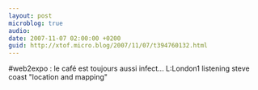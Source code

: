 ```yaml
---
layout: post
microblog: true
audio: 
date: 2007-11-07 02:00:00 +0200
guid: http://xtof.micro.blog/2007/11/07/t394760132.html
---
```

#web2expo : le café est toujours aussi infect... L:London1 listening steve coast "location and mapping"
